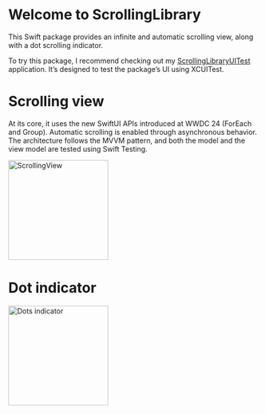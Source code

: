 # Welcome to ScrollingLibrary

This Swift package provides an infinite and automatic scrolling view, along with a dot scrolling indicator.

To try this package, I recommend checking out my [ScrollingLibraryUITest](https://github.com/elf0-fr/ScrollingLibraryUITest) application. It’s designed to test the package’s UI using XCUITest.

# Scrolling view

At its core, it uses the new SwiftUI APIs introduced at WWDC 24 (ForEach and Group). Automatic scrolling is enabled through asynchronous behavior. The architecture follows the MVVM pattern, and both the model and the view model are tested using Swift Testing.

<img src="https://github.com/user-attachments/assets/256ff4a0-0227-46c2-b29e-ad3e6f651560" alt="ScrollingView" width="200"/>

# Dot indicator

<img src="https://github.com/user-attachments/assets/a3255b52-5afa-4db8-8ba4-30bd92e6bf08" alt="Dots indicator" width="200"/>

